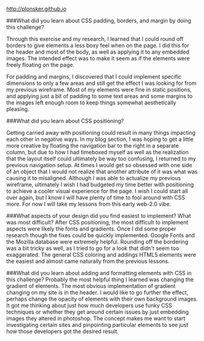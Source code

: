 http://plonsker.github.io

###What did you learn about CSS padding, borders, and margin by doing this challenge?

Through this exercise and my research, I learned that I could round off borders to give elements
a less boxy feel when on the page. I did this for the header and most of the body, as well as applying it to any
embedded images. The intended effect was to make it seem as if the elements were freely floating on the page.

For padding and margins, I discovered that I could implement specific dimensions to only a few areas and still get the effect I was looking for from my previous wireframe. Most of my elements were fine in static positions, and applying just a bit of padding to some text areas and some margins to the images left enough room to keep things somewhat aesthetically pleasing. 

###What did you learn about CSS positioning?

 Getting carried away with positioning could result in many things impacting each other in negative ways. In my blog 
 section, I was hoping to get a little more creative by floating the navigation bar to the right in a separate column, 
 but due to how I had timeboxed myself as well as the realization that the layout itself could ultimately be way too 
 confusing, I returned to my previous navigation setup. At times I would get so obsessed with one side of an object 
 that I would not realize that another attribute of it was what was causing it to misaligned. Although I was able to 
 actualize my previous wireframe, ultimately I wish I had budgeted my time better with positioning to achieve a cooler 
 visual experience for the page. I wish I could start all over again, but I know I will have plenty of time to fool
 around with CSS more. For now I will take my lessons from this early web-2.0 vibe. 

###What aspects of your design did you find easiest to implement? What was most difficult?
After CSS positioning, the most difficult to implement aspects were likely the fonts and gradients. Once I did some 
proper research though the fixes could be quickly implemented. Google Fonts and the Mozilla database were extremely 
helpful. Rounding off the bordering was a bit tricky as well, as I tried to go for a look that didn't seem too 
exaggerated. The general CSS coloring and addings HTML5 elements were the easiest and almost came naturally from the 
previous lessons. 


###What did you learn about adding and formatting elements with CSS in this challenge?
Probably the most helpful thing I learned was changing the gradient of elements. The most obvious implementation
of gradient changing on my site is in the header. I would like to go further the effect, perhaps change the opacity of 
elements with their own background images. It got me thinking about just how much developers use funky CSS techniques 
or whether they get around certain issues by just embedding images they altered in photoshop. The concept makes me want 
to start investigating certain sites and pinpointing particular elements to see just how those developers got the 
desired result. 

